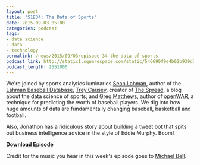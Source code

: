 ```yaml
---
layout: post
title: "S1E34: The Data of Sports"
date: 2015-09-03 05:00
categories: podcast
tags:
- data science
- data
- technology
permalink: /news/2015/09/03/episode-34-the-data-of-sports
podcast_link: http://static1.squarespace.com/static/546690f9e4b02b939d34b2b1/546691b4e4b01fdff0c848ac/55e7d1cfe4b0ef4233dba514/1441256428597/Partially_Derivative_Episode_34.mp3
podcast_length: 2551000
---
```


We're joined by sports analytics luminaries [Sean
Lahman](http://seanlahman.com/), author of the [Lahman Baseball
Database](http://seanlahman.com/baseball-archive/statistics), [Trey
Causey](http://treycausey.com/), creator of [The
Spread](http://www.thespread.us/), a blog about the data science of
sports, and [Greg Matthews](http://statsinthewild.com/), author of
[openWAR](http://statsinthewild.com/2013/08/29/openwar/), a technique
for predicting the worth of baseball players. We dig into how huge
amounts of data are fundamentally changing baseball, basketball and
football.

Also, Jonathon has a ridiculous story about building a tweet bot that
spits out business intelligence advice in the style of Eddie Murphy.
Boom!

[**Download Episode**](http://static1.squarespace.com/static/546690f9e4b02b939d34b2b1/546691b4e4b01fdff0c848ac/55e7d1cfe4b0ef4233dba514/1441256428597/Partially_Derivative_Episode_34.mp3)

Credit for the music you hear in this week's episode goes to [Michael
Bell](http://www.belltimerecords.com/).
